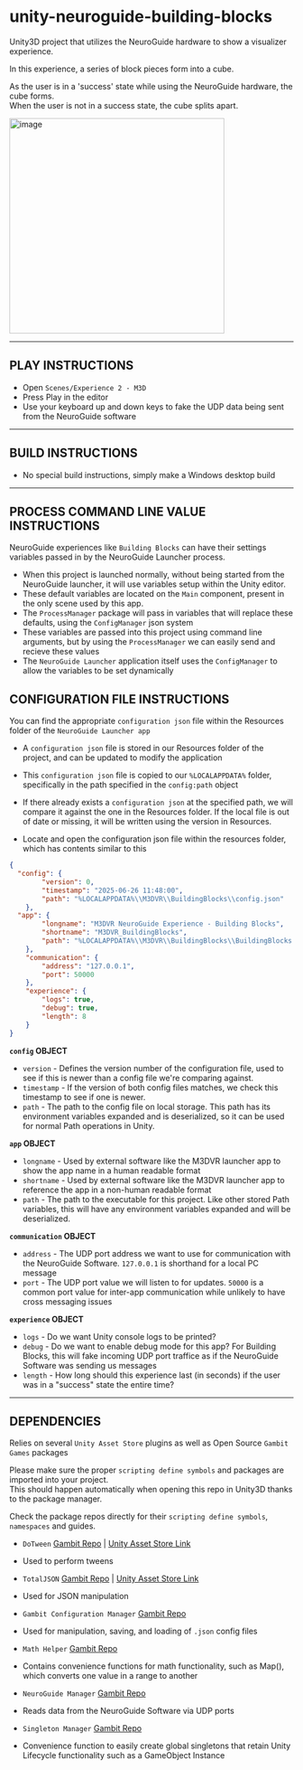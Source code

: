# unity-neuroguide-building-blocks
Unity3D project that utilizes the NeuroGuide hardware to show a visualizer experience.  

In this experience, a series of block pieces form into a cube.  

As the user is in a 'success' state while using the NeuroGuide hardware, the cube forms.  
When the user is not in a success state, the cube splits apart.  

<img width="381" alt="image" src="https://github.com/user-attachments/assets/74f415f8-403f-4098-aeff-bcc1864b2acc" />

---

## PLAY INSTRUCTIONS

- Open `Scenes/Experience 2 - M3D`
- Press Play in the editor
- Use your keyboard up and down keys to fake the UDP data being sent from the NeuroGuide software

---  

## BUILD INSTRUCTIONS

- No special build instructions, simply make a Windows desktop build

---  

## PROCESS COMMAND LINE VALUE INSTRUCTIONS

NeuroGuide experiences like `Building Blocks` can have their settings variables passed in by the NeuroGuide Launcher process.

- When this project is launched normally, without being started from the NeuroGuide launcher, it will use variables setup within the Unity editor.
- These default variables are located on the `Main` component, present in the only scene used by this app.
- The `ProcessManager` package will pass in variables that will replace these defaults, using the `ConfigManager` json system
- These variables are passed into this project using command line arguments, but by using the `ProcessManager` we can easily send and recieve these values
- The `NeuroGuide Launcher` application itself uses the `ConfigManager` to allow the variables to be set dynamically

## CONFIGURATION FILE INSTRUCTIONS

You can find the appropriate `configuration json` file within the Resources folder of the `NeuroGuide Launcher app`

- A `configuration json` file is stored in our Resources folder of the project, and can be updated to modify the application  
- This `configuration json` file is copied to our `%LOCALAPPDATA%` folder, specifically in the path specified in the `config:path` object  
- If there already exists a `configuration json` at the specified path, we will compare it against the one in the Resources folder. If the local file is out of date or missing, it will be written using the version in Resources.

- Locate and open the configuration json file within the resources folder, which has contents similar to this
```json
{
  "config": {
		"version": 0,
		"timestamp": "2025-06-26 11:48:00",
		"path": "%LOCALAPPDATA%\\M3DVR\\BuildingBlocks\\config.json"
	},
  "app": {
		"longname": "M3DVR NeuroGuide Experience - Building Blocks",
		"shortname": "M3DVR_BuildingBlocks",
		"path": "%LOCALAPPDATA%\\M3DVR\\BuildingBlocks\\BuildingBlocks.exe"
	},
	"communication": {
		"address": "127.0.0.1",
		"port": 50000
	},
	"experience": {
		"logs": true,
		"debug": true,
		"length": 8
	}
}
```
  
<b>`config` OBJECT  </b>
- `version` - Defines the version number of the configuration file, used to see if this is newer than a config file we're comparing against.  
- `timestamp` - If the version of both config files matches, we check this timestamp to see if one is newer.  
- `path` - The path to the config file on local storage. This path has its environment variables expanded and is deserialized, so it can be used for normal Path operations in Unity.  
  
<b>`app` OBJECT  </b>
- `longname` - Used by external software like the M3DVR launcher app to show the app name in a human readable format  
- `shortname` - Used by external software like the M3DVR launcher app to reference the app in a non-human readable format  
- `path` - The path to the executable for this project. Like other stored Path variables, this will have any environment variables expanded and will be deserialized.  
  
<b>`communication` OBJECT  </b>
- `address` - The UDP port address we want to use for communication with the NeuroGuide Software. `127.0.0.1` is shorthand for a local PC message  
- `port` - The UDP port value we will listen to for updates. `50000` is a common port value for inter-app communication while unlikely to have cross messaging issues

<b>`experience` OBJECT  </b>
- `logs` - Do we want Unity console logs to be printed?  
- `debug` - Do we want to enable debug mode for this app? For Building Blocks, this will fake incoming UDP port traffice as if the NeuroGuide Software was sending us messages
- `length` - How long should this experience last (in seconds) if the user was in a "success" state the entire time?

---  

## DEPENDENCIES

Relies on several `Unity Asset Store` plugins as well as Open Source `Gambit Games` packages  

Please make sure the proper `scripting define symbols` and packages are imported into your project.  
This should happen automatically when opening this repo in Unity3D thanks to the package manager.  

Check the package repos directly for their `scripting define symbols`, `namespaces` and guides.  

- `DoTween` [Gambit Repo](https://github.com/GambitGamesLLC/unity-plugin-dotween) | [Unity Asset Store Link](https://assetstore.unity.com/packages/tools/animation/dotween-hotween-v2-27676)  
- Used to perform tweens  

- `TotalJSON` [Gambit Repo](https://github.com/GambitGamesLLC/unity-plugin-totaljson) | [Unity Asset Store Link](https://assetstore.unity.com/packages/tools/input-management/total-json-130344)  
- Used for JSON manipulation  
  
- `Gambit Configuration Manager` [Gambit Repo](https://github.com/GambitGamesLLC/unity-config-manager.git?path=Assets/Plugins/Package)  
- Used for manipulation, saving, and loading of `.json` config files  
  
- `Math Helper` [Gambit Repo](https://github.com/GambitGamesLLC/unity-math-helper)  
- Contains convenience functions for math functionality, such as Map(), which converts one value in a range to another  
  
- `NeuroGuide Manager` [Gambit Repo](https://github.com/GambitGamesLLC/unity-neuroguide-manager.git)  
- Reads data from the NeuroGuide Software via UDP ports  
  
- `Singleton Manager` [Gambit Repo](https://github.com/GambitGamesLLC/unity-singleton)
- Convenience function to easily create global singletons that retain Unity Lifecycle functionality such as a GameObject Instance
